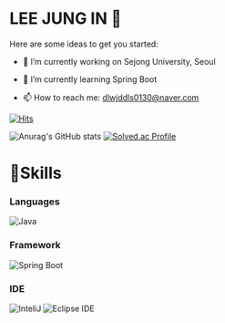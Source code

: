 # LEE JUNG IN 👋

Here are some ideas to get you started:

- 🔭 I’m currently working on Sejong University, Seoul

- 🌱 I’m currently learning Spring Boot

- 📫 How to reach me: dlwjddls0130@naver.com



[![Hits](https://hits.seeyoufarm.com/api/count/incr/badge.svg?url=https%3A%2F%2Fgithub.com%2FJungInLee0130&count_bg=%2379C83D&title_bg=%23555555&icon=&icon_color=%23EDE4E4&title=hits&edge_flat=false)](https://hits.seeyoufarm.com)

![Anurag's GitHub stats](https://github-readme-stats.vercel.app/api?username=JungInLee0130&show_icons=true&theme=tokyonight)
[![Solved.ac Profile](http://mazassumnida.wtf/api/v2/generate_badge?boj=dlwjddls0130)](https://solved.ac/dlwjddls0130/)

# 💪Skills
### Languages
![Java](https://img.shields.io/badge/Java-007396.svg?&style=for-the-badge&logo=Java&logoColor=white)
### Framework
![Spring Boot](https://img.shields.io/badge/Spring%20Boot-6DB33F.svg?&style=for-the-badge&logo=Spring%20Boot&logoColor=White)
### IDE
![InteliJ](https://img.shields.io/badge/InteliJ-000000.svg?&style=for-the-badge&logo=InteliJ&logoColor=White)
![Eclipse IDE](https://img.shields.io/badge/Eclipse%20IDE-2C2255.svg?&style=for-the-badge&logo=Eclipse%20IDE&logoColor=white)

<!--
**JungInLee0130/JungInLee0130** is a ✨ _special_ ✨ repository because its `README.md` (this file) appears on your GitHub profile.
- 👯 I’m looking to collaborate on ...
- 🤔 I’m looking for help with ...
- 💬 Ask me about ...
- 😄 Pronouns: ...
- ⚡ Fun fact: ...
- -->
